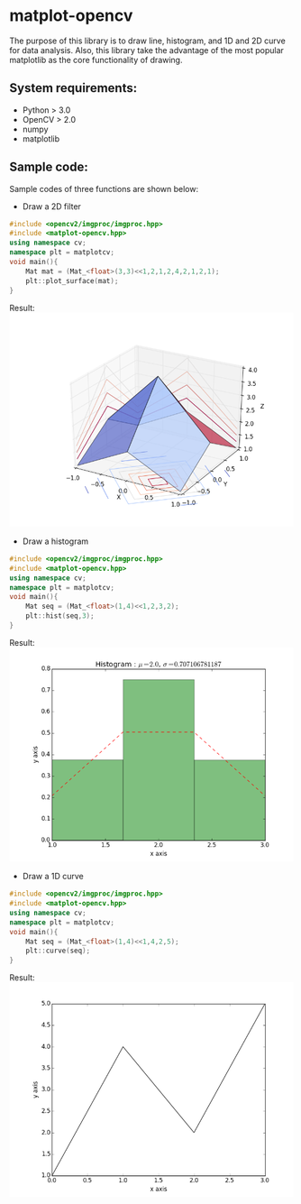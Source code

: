 # matplot-opencv

The purpose of this library is to draw line, histogram, and 1D and 2D curve for data analysis. 
Also, this library take the advantage of the most popular matplotlib as the core functionality of drawing.  

System requirements:
--------------------
 * Python > 3.0
 * OpenCV > 2.0
 * numpy
 * matplotlib

Sample code:
------------
Sample codes of three functions are shown below:


 * Draw a 2D filter
~~~.cpp
#include <opencv2/imgproc/imgproc.hpp>
#include <matplot-opencv.hpp>
using namespace cv;
namespace plt = matplotcv;
void main(){
    Mat	mat = (Mat_<float>(3,3)<<1,2,1,2,4,2,1,2,1);
    plt::plot_surface(mat);
}
~~~
Result: ![plot_surface example](./example/plot_surface.png)


 * Draw a histogram
~~~.cpp
#include <opencv2/imgproc/imgproc.hpp>
#include <matplot-opencv.hpp>
using namespace cv;
namespace plt = matplotcv;
void main(){
    Mat seq = (Mat_<float>(1,4)<<1,2,3,2);
    plt::hist(seq,3);
}
~~~
Result: ![hist example](./example/hist.png)


 * Draw a 1D curve
~~~.cpp
#include <opencv2/imgproc/imgproc.hpp>
#include <matplot-opencv.hpp>
using namespace cv;
namespace plt = matplotcv;
void main(){
    Mat seq = (Mat_<float>(1,4)<<1,4,2,5);
    plt::curve(seq);
}
~~~
Result: ![curve example](./example/curve.png)

